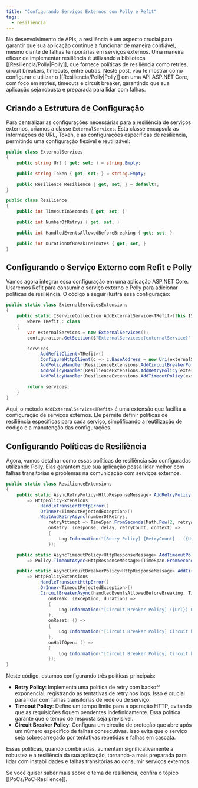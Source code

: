 ```yaml
---
title: "Configurando Serviços Externos com Polly e Refit"
tags:
  - resiliência
---
```

No desenvolvimento de APIs, a resiliência é um aspecto crucial para garantir que sua aplicação continue a funcionar de maneira confiável, mesmo diante de falhas temporárias em serviços externos. Uma maneira eficaz de implementar resiliência é utilizando a biblioteca [[Resiliencia/Polly|Polly]], que fornece políticas de resiliência como retries, circuit breakers, timeouts, entre outras. Neste post, vou te mostrar como configurar e utilizar o [[Resiliencia/Polly|Polly]] em uma API ASP.NET Core, com foco em retries, timeouts e circuit breaker, garantindo que sua aplicação seja robusta e preparada para lidar com falhas.

## Criando a Estrutura de Configuração
Para centralizar as configurações necessárias para a resiliência de serviços externos, criamos a classe `ExternalServices`. Esta classe encapsula as informações de URL, Token, e as configurações específicas de resiliência, permitindo uma configuração flexível e reutilizável:

```csharp
public class ExternalServices
{
    public string Url { get; set; } = string.Empty;

    public string Token { get; set; } = string.Empty;

    public Resilience Resilience { get; set; } = default!;
}

public class Resilience
{
    public int TimeoutInSeconds { get; set; }

    public int NumberOfRetrys { get; set; }

    public int HandledEventsAllowedBeforeBreaking { get; set; }

    public int DurationOfBreakInMinutes { get; set; }
}
```

## Configurando o Serviço Externo com Refit e Polly
Vamos agora integrar essa configuração em uma aplicação ASP.NET Core. Usaremos Refit para consumir o serviço externo e Polly para adicionar políticas de resiliência. O código a seguir ilustra essa configuração:

```csharp
public static class ExternalServicesExtensions
{
    public static IServiceCollection AddExternalService<TRefit>(this IServiceCollection services, string externalService, IConfiguration configuration) 
        where TRefit : class
    {
        var externalServices = new ExternalServices();
        configuration.GetSection($"ExternalServices:{externalService}").Bind(externalServices);

        services
            .AddRefitClient<TRefit>()
            .ConfigureHttpClient(c => c.BaseAddress = new Uri(externalServices.Url))
            .AddPolicyHandler(ResilienceExtensions.AddCircuitBreakerPolicy(externalServices.Resilience.HandledEventsAllowedBeforeBreaking, externalServices.Resilience.DurationOfBreakInMinutes, externalServices.Url))
            .AddPolicyHandler(ResilienceExtensions.AddRetryPolicy(externalServices.Resilience.NumberOfRetrys, externalServices.Url))
            .AddPolicyHandler(ResilienceExtensions.AddTimeoutPolicy(externalServices.Resilience.TimeoutInSeconds));

        return services;
    }
}
```

Aqui, o método `AddExternalService<TRefit>` é uma extensão que facilita a configuração de serviços externos. Ele permite definir políticas de resiliência específicas para cada serviço, simplificando a reutilização de código e a manutenção das configurações.

## Configurando Políticas de Resiliência
Agora, vamos detalhar como essas políticas de resiliência são configuradas utilizando Polly. Elas garantem que sua aplicação possa lidar melhor com falhas transitórias e problemas na comunicação com serviços externos.

```csharp
public static class ResilienceExtensions
{
    public static AsyncRetryPolicy<HttpResponseMessage> AddRetryPolicy(int numberOfRetrys, string url)
        => HttpPolicyExtensions
            .HandleTransientHttpError()
            .OrInner<TimeoutRejectedException>()
            .WaitAndRetryAsync(numberOfRetrys,
                retryAttempt => TimeSpan.FromSeconds(Math.Pow(2, retryAttempt)),
                onRetry: (response, delay, retryCount, context) =>
                {
                    Log.Information("[Retry Policy] {RetryCount} - ({Url}) - {Message} - {PolicyKey}", retryCount, url, response.Exception?.Message, context.PolicyKey);
                });

    public static AsyncTimeoutPolicy<HttpResponseMessage> AddTimeoutPolicy(int timeoutInSeconds)
        => Policy.TimeoutAsync<HttpResponseMessage>(TimeSpan.FromSeconds(timeoutInSeconds));

    public static AsyncCircuitBreakerPolicy<HttpResponseMessage> AddCircuitBreakerPolicy(int handledEventsAllowedBeforeBreaking, int durationOfBreakInMinutes, string url)
        => HttpPolicyExtensions
            .HandleTransientHttpError()
            .OrInner<TimeoutRejectedException>()
            .CircuitBreakerAsync(handledEventsAllowedBeforeBreaking, TimeSpan.FromMinutes(durationOfBreakInMinutes),
                onBreak: (exception, duration) =>
                {
                    Log.Information("[Circuit Breaker Policy] ({Url}) On break ->  Duration:{Duration} - Exception: {Exception}", url, duration.TotalMinutes, exception?.Result?.RequestMessage);
                },
                onReset: () =>
                {
                    Log.Information("[Circuit Breaker Policy] Circuit breaker reset. ({Url})", url);
                },
                onHalfOpen: () =>
                {
                    Log.Information("[Circuit Breaker Policy] Circuit breaker is in half-open state. ({Url})", url);
                });
}
```
Neste código, estamos configurando três políticas principais:

- **Retry Policy**: Implementa uma política de retry com backoff exponencial, registrando as tentativas de retry nos logs. Isso é crucial para lidar com falhas transitórias de rede ou de serviço.
- **Timeout Policy**: Define um tempo limite para a operação HTTP, evitando que as requisições fiquem pendentes indefinidamente. Essa política garante que o tempo de resposta seja previsível.
- **Circuit Breaker Policy**: Configura um circuito de proteção que abre após um número específico de falhas consecutivas. Isso evita que o serviço seja sobrecarregado por tentativas repetidas e falhas em cascata.

Essas políticas, quando combinadas, aumentam significativamente a robustez e a resiliência da sua aplicação, tornando-a mais preparada para lidar com instabilidades e falhas transitórias ao consumir serviços externos.

Se você quiser saber mais sobre o tema de resiliência, confira o tópico [[PoCs/PoC-Resilience]].